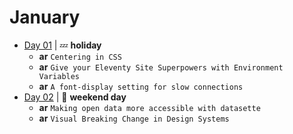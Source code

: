 # January

- [Day 01](01-01-2021.md) | :zzz: **holiday**
  - **ar** `Centering in CSS`
  - **ar** `Give your Eleventy Site Superpowers with Environment Variables`
  - **ar** `A font-display setting for slow connections`
- [Day 02](01-02-2021.md) | :sunrise_over_mountains: **weekend day**
  - **ar** `Making open data more accessible with datasette`
  - **ar** `Visual Breaking Change in Design Systems`
